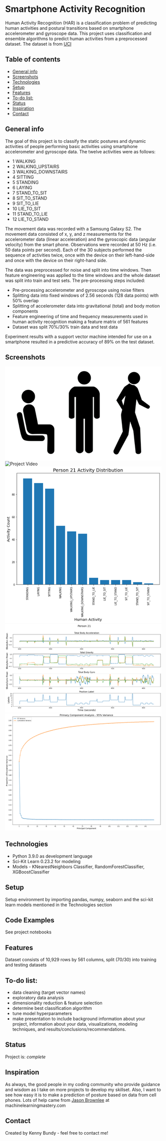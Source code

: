 # Smartphone Activity Recognition
Human Activity Recognition (HAR) is a classification problem of predicting human activities and postural transitions based on smartphone accelerometer and gyroscope data.  This project uses classification and ensemble algorithms to predict human activities from a preprocessed dataset. The dataset is from [UCI](https://archive.ics.uci.edu/ml/datasets/Smartphone-Based+Recognition+of+Human+Activities+and+Postural+Transitions)

## Table of contents
* [General info](#general-info)
* [Screenshots](#screenshots)
* [Technologies](#technologies)
* [Setup](#setup)
* [Features](#features)
* [To-do list:](#todo)
* [Status](#status)
* [Inspiration](#inspiration)
* [Contact](#contact)

## General info
The goal of this project is to classify the static postures and dynamic activities of people performing basic activities using smartphone accelerometer and gyroscope data.  The twelve activities were as follows:
* 1 WALKING
* 2 WALKING_UPSTAIRS
* 3 WALKING_DOWNSTAIRS
* 4 SITTING
* 5 STANDING
* 6 LAYING
* 7 STAND_TO_SIT
* 8 SIT_TO_STAND
* 9 SIT_TO_LIE
* 10 LIE_TO_SIT
* 11 STAND_TO_LIE
* 12 LIE_TO_STAND 

The movement data was recorded with a Samsung Galaxy S2.  The movement data consisted of x, y, and z measurements for the accelerometer data (linear acceleration) and the gyroscopic data (angular velocity) from the smart phone. Observations were recorded at 50 Hz (i.e. 50 data points per second). Each of the 30 subjects performed the sequence of activities twice, once with the device on their left-hand-side and once with the device on their right-hand side.

The data was preprocessed for noise and split into time windows.  Then feature engineering was applied to the time windows and the whole dataset was split into train and test sets.  The pre-processing steps included:

* Pre-processing accelerometer and gyroscope using noise filters
* Splitting data into fixed windows of 2.56 seconds (128 data points) with 50% overlap
* Splitting of accelerometer data into gravitational (total) and body motion components
* Feature engineering of time and frequency measurements used in human activity recognition making a feature matrix of 561 features
* Dataset was split 70%/30% train data and test data

Experiment results with a support vector machine intended for use on a smartphone resulted in a predictive accuracy of 89% on the test dataset.



## Screenshots
![Project Pic](./img/sit_stand_walk.png)
![Project Video](https://youtu.be/XOEN9W05_4A)
![Person21 activity count](./img/Person21_activity_count.png)
![Person21 accel grav gyro](./img/Person21.png)
![pca 95%](./img/pca_95%.png)


## Technologies
* Python 3.9.0 as development language
* Sci-Kit Learn 0.23.2 for modeling
* Models - KNearestNeighbors Classifier, RandomForestClassifier, XGBoostClassifier

## Setup
Setup environment by importing pandas, numpy, seaborn and the sci-kit learn models mentioned in the Technologies section

## Code Examples
See project notebooks

## Features
Dataset consists of 10,929 rows by 561 columns, split (70/30) into training and testing datasets


## To-do list:
* data cleaning (target vector names)
* exploratory data analysis
* dimensionality reduction & feature selection
* determine best classification algorithm
* tune model hyperparameters
* make presentation to include background information about your project, information about your data, visualizations, modeling techniques, and results/conclusions/recommendations.

## Status
Project is: _complete_

## Inspiration
As always, the good people in my coding community who provide guidance and wisdom as I take on more projects to develop my skillset.  Also, I want to see how easy it is to make a prediction of posture based on data from cell phones. Lots of help came from [Jason Brownlee](https://machinelearningmastery.com/how-to-model-human-activity-from-smartphone-data/) at machinelearningmastery.com

## Contact
Created by Kenny Bundy - feel free to contact me!